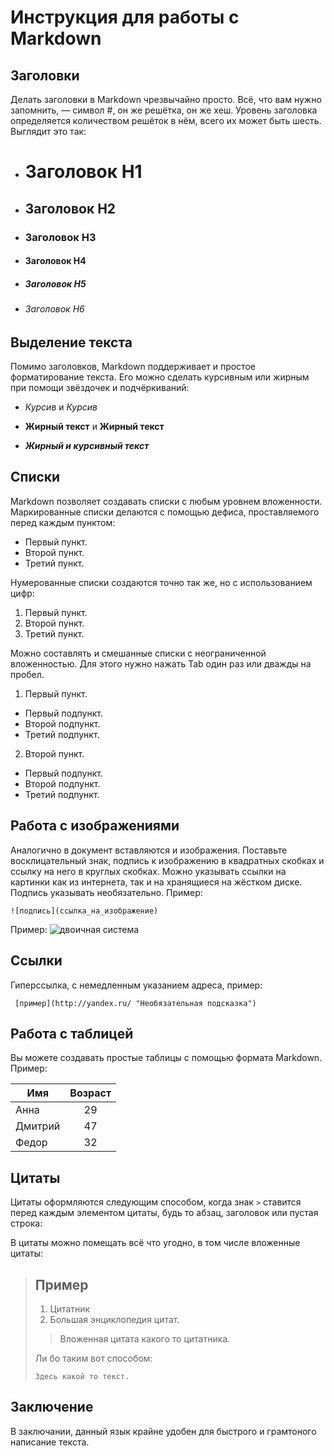 # Инструкция для работы с Markdown
## Заголовки 

Делать заголовки в Markdown чрезвычайно просто. Всё, что вам нужно запомнить, — символ #, он же решётка, он же хеш. Уровень заголовка определяется количеством решёток в нём, всего их может быть шесть. Выглядит это так:

* # Заголовок H1
* ## Заголовок H2
* ### Заголовок H3
* #### Заголовок H4
* ##### Заголовок H5
* ###### Заголовок H6



## Выделение текста

Помимо заголовков, Markdown поддерживает и простое форматирование текста. Его можно сделать курсивным или жирным при помощи звёздочек и подчёркиваний:

* *Курсив* и _Курсив_

* **Жирный текст** и __Жирный текст__

* ***Жирный и курсивный текст***

## Списки

Markdown позволяет создавать списки с любым уровнем вложенности. Маркированные списки делаются с помощью дефиса, проставляемого перед каждым пунктом:

- Первый пункт.
- Второй пункт.
- Третий пункт.

Нумерованные списки создаются точно так же, но с использованием цифр:

1. Первый пункт.
2. Второй пункт.
3. Третий пункт.

Можно составлять и смешанные списки с неограниченной вложенностью. Для этого нужно нажать Tab один раз или дважды на пробел.

1. Первый пункт.
- Первый подпункт.
- Второй подпункт.
- Третий подпункт.
2. Второй пункт.
- Первый подпункт.
- Второй подпункт.
- Третий подпункт.



## Работа с изображениями

Аналогично в документ вставляются и изображения. Поставьте восклицательный знак, подпись к изображению в квадратных скобках и ссылку на него в круглых скобках. Можно указывать ссылки на картинки как из интернета, так и на хранящиеся на жёстком диске. Подпись указывать необязательно. Пример:

    ![подпись](ссылка_на_изображение)

Пример:
    ![двоичная система](SysSchis.jpg)


## Ссылки

Гиперссылка, с немедленным указанием адреса, пример:


     [пример](http://yandex.ru/ "Необязательная подсказка")

## Работа с таблицей

Вы можете создавать простые таблицы с помощью формата Markdown. 
Пример:

Имя      | Возраст
---------|:-------:
Анна     |   29
Дмитрий  |   47
Федор    |   32


## Цитаты

Цитаты оформляются следующим способом, когда знак `>` ставится перед каждым элементом цитаты, будь то абзац, заголовок или пустая строка:

В цитаты можно помещать всё что угодно, в том числе вложенные цитаты:

> ## Пример
>
> 1.   Цитатник
> 2.   Большая энциклопедия цитат.
>
> > Вложенная цитата какого то цитатника.
>
> Ли бо таким вот способом:
>
>     Здесь какой то текст.

## Заключение
В заключании, данный язык крайне удобен для быстрого и грамтоного написание текста.